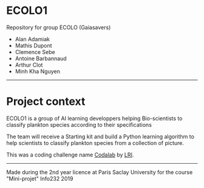 # ECOLO1

Repository for group ECOLO (Gaiasavers) 
* Alan Adamiak
* Mathis Dupont
* Clemence Sebe
* Antoine Barbannaud
* Arthur Clot
* Minh Kha Nguyen
---
# Project context

<p> ECOLO1 is a group of AI learning developpers helping Bio-scientists to classify plankton species according to their specifications  

The team will receive a Starting kit and build a Python learning algorithm to help scientists to classify plankton species from a collection of picture.  

This was a coding challenge name [Codalab](https://codalab.lri.fr/competitions/623) by [LRI](https://www.lri.fr/).

---
Made during the 2nd year licence at Paris Saclay University for the course "Mini-projet" Info232 2019
